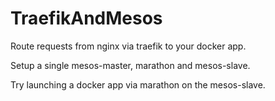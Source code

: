 # TraefikAndMesos
Route requests from nginx via traefik to your docker app.

Setup a single mesos-master, marathon and mesos-slave.

Try launching a docker app via marathon on the mesos-slave.
